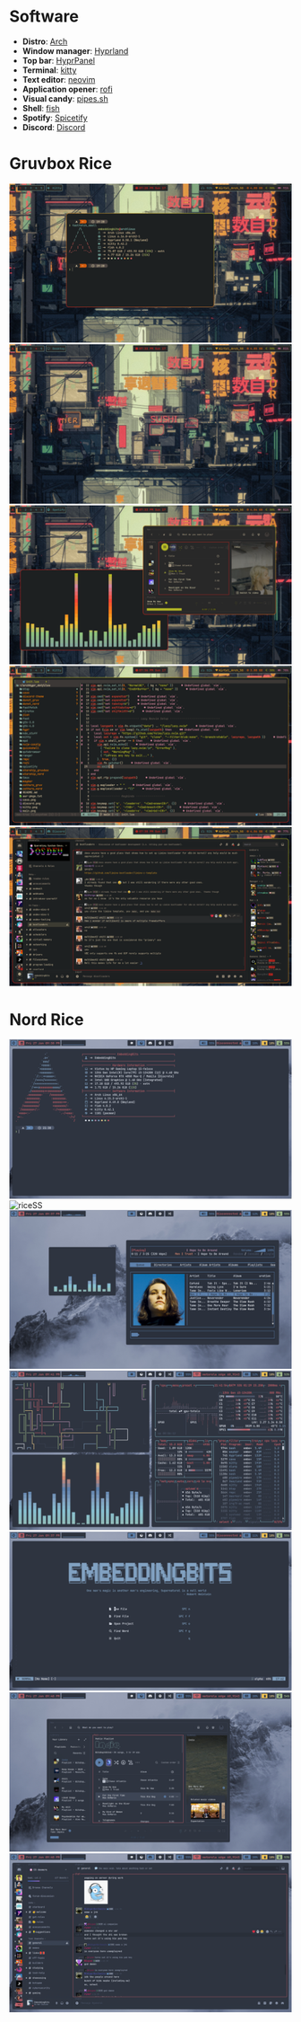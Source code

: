 # Software
-   **Distro**: [Arch](https://archlinux.org)
-   **Window manager**: [Hyprland](https://hyprland.org/)
-   **Top bar**: [HyprPanel](https://hyprpanel.com/)
-   **Terminal**: [kitty](https://github.com/kovidgoyal/kitty)
-   **Text editor**: [neovim](https://github.com/neovim/neovim)
-   **Application opener**: [rofi](https://github.com/davatorium/rofi)
-   **Visual candy**: [pipes.sh](https://github.com/pipeseroni/pipes.sh)
-   **Shell**: [fish](https://github.com/fish-shell/fish-shell)
-   **Spotify**: [Spicetify](https://github.com/spicetify)
-   **Discord**: [Discord](https://betterdiscord.app/)

# Gruvbox Rice

![riceSS](terminal_gruv.png)
![riceSS](main_gruv.png)
![riceSS](music_gruv.png)
![riceSS](nvim_gruv.png)
![riceSS](discord_gruv.png)

# Nord Rice

![riceSS](kitty.png)
![riceSS](applications.png)
![riceSS](cava.png)
![riceSS](main.png)
![riceSS](nvim.png)
![riceSS](spotify.png)
![riceSS](discord.png)

